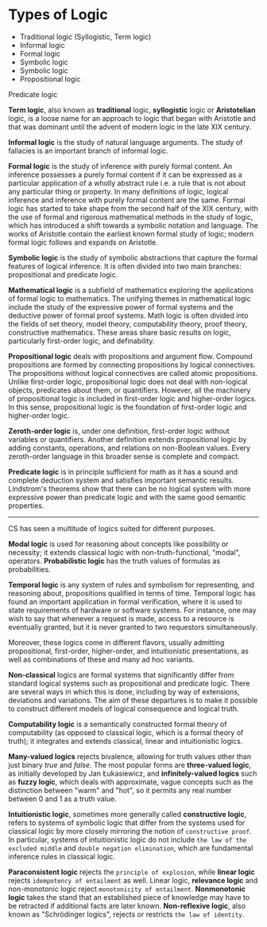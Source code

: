 # Types of Logic

- Traditional logic (Syllogistic, Term logic)
- Informal logic
- Formal logic
- Symbolic logic
- Symbolic logic
- Propositional logic

Predicate logic

**Term logic**, also known as **traditional** logic, **syllogistic** logic or **Aristotelian** logic, is a loose name for an approach to logic that began with Aristotle and that was dominant until the advent of modern logic in the late XIX century.

__Informal logic__ is the study of natural language arguments. The study of fallacies is an important branch of informal logic.

**Formal logic** is the study of inference with purely formal content. An inference possesses a purely formal content if it can be expressed as a particular application of a wholly abstract rule i.e. a rule that is not about any particular thing or property. In many definitions of logic, logical inference and inference with purely formal content are the same. Formal logic has started to take shape from the second half of the XIX century, with the use of formal and rigorous mathematical methods in the study of logic, which has introduced a shift towards a symbolic notation and language. The works of Aristotle contain the earliest known formal study of logic; modern formal logic follows and expands on Aristotle.

**Symbolic logic** is the study of symbolic abstractions that capture the formal features of logical inference. It is often divided into two main branches: propositional and predicate logic.

**Mathematical logic** is a subfield of mathematics exploring the applications of formal logic to mathematics. The unifying themes in mathematical logic include the study of the expressive power of formal systems and the deductive power of formal proof systems. Math logic is often divided into the fields of set theory, model theory, computability theory, proof theory, constructive mathematics. These areas share basic results on logic, particularly first-order logic, and definability.


**Propositional logic** deals with propositions and argument flow. Compound propositions are formed by connecting propositions by logical connectives. The propositions without logical connectives are called atomic propositions. Unlike first-order logic, propositional logic does not deal with non-logical objects, predicates about them, or quantifiers. However, all the machinery of propositional logic is included in first-order logic and higher-order logics. In this sense, propositional logic is the foundation of first-order logic and higher-order logic.

**Zeroth-order logic** is, under one definition, first-order logic without variables or quantifiers. Another definition extends propositional logic by adding constants, operations, and relations on non-Boolean values. Every zeroth-order language in this broader sense is complete and compact.

**Predicate logic** is in principle sufficient for math as it has a sound and complete deduction system and satisfies important semantic results. Lindstrom's theorems show that there can be no logical system with more expressive power than predicate logic and with the same good semantic properties.



---

CS has seen a multitude of logics suited for different purposes.

__Modal logic__ is used for reasoning about concepts like possibility or necessity; it extends classical logic with non-truth-functional, "modal", operators. __Probabilistic logic__ has the truth values of formulas as probabilities.

**Temporal logic** is any system of rules and symbolism for representing, and reasoning about, propositions qualified in terms of time. Temporal logic has found an important application in formal verification, where it is used to state requirements of hardware or software systems. For instance, one may wish to say that whenever a request is made, access to a resource is eventually granted, but it is never granted to two requestors simultaneously.

Moreover, these logics come in different flavors, usually admitting propositional, first-order, higher-order, and intuitionistic presentations, as well as combinations of these and many ad hoc variants. 

**Non-classical** logics are formal systems that significantly differ from standard logical systems such as propositional and predicate logic. There are several ways in which this is done, including by way of extensions, deviations and variations. The aim of these departures is to make it possible to construct different models of logical consequence and logical truth.

__Computability logic__ is a semantically constructed formal theory of computability (as opposed to classical logic, which is a formal theory of truth); it integrates and extends classical, linear and intuitionistic logics.


__Many-valued logics__ rejects bivalence, allowing for truth values other than just binary _true_ and _false_. The most popular forms are __three-valued logic__, as initially developed by Jan Łukasiewicz, and __infinitely-valued logics__ such as __fuzzy logic__, which deals with approximate, vague concepts such as the distinction between "warm" and "hot", so it permits any real number between 0 and 1 as a truth value.

__Intuitionistic logic__, sometimes more generally called __constructive logic__, refers to systems of symbolic logic that differ from the systems used for classical logic by more closely mirroring the notion of `constructive proof`. In particular, systems of intuitionistic logic do not include `the law of the excluded middle` and `double negation elimination`, which are fundamental inference rules in classical logic.

__Paraconsistent logic__ rejects the `principle of explosion`, while __linear logic__ rejects `idempotency of entailment` as well. Linear logic, __relevance logic__ and non-monotonic logic reject `monotonicity of entailment`. __Nonmonotonic logic__ takes the stand that an established piece of knowledge may have to be retracted if additional facts are later known. __Non-reflexive logic__, also known as "Schrödinger logics", rejects or restricts `the law of identity`.
